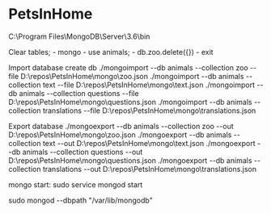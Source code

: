 # PetsInHome

C:\Program Files\MongoDB\Server\3.6\bin

Clear tables;
    - mongo
    - use animals;
    - db.zoo.delete({})
    - exit

Import database
    create db
    ./mongoimport --db animals --collection zoo --file D:\repos\PetsInHome\mongo\zoo.json
    ./mongoimport --db animals --collection text --file D:\repos\PetsInHome\mongo\text.json
    ./mongoimport --db animals --collection questions --file D:\repos\PetsInHome\mongo\questions.json
    ./mongoimport --db animals --collection translations --file D:\repos\PetsInHome\mongo\translations.json

Export database
    ./mongoexport --db animals --collection zoo --out D:\repos\PetsInHome\mongo\zoo.json
    ./mongoexport --db animals --collection text --out D:\repos\PetsInHome\mongo\text.json
    ./mongoexport --db animals --collection questions --out D:\repos\PetsInHome\mongo\questions.json
    ./mongoexport --db animals --collection translations --out D:\repos\PetsInHome\mongo\translations.json
    
mongo start: sudo service mongod start

sudo mongod --dbpath "/var/lib/mongodb" 